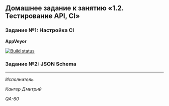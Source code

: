 ## Домашнее задание к занятию «1.2. Тестирование API, CI»

### Задание №1: Настройка CI

**AppVeyor** 

[![Build status](https://ci.appveyor.com/api/projects/status/oery30v3y2n28fnw?svg=true)](https://ci.appveyor.com/project/Kanger79/hw-8-2-1)


### Задание №2: JSON Schema

***


*Исполнитель*

*Кангер Дмитрий*

*QA-60*
